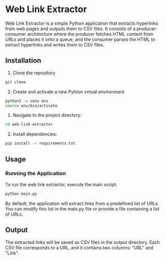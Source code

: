 # Web Link Extractor

Web Link Extractor is a simple Python application that extracts hyperlinks from web pages and outputs them to CSV files. It consists of a producer-consumer architecture where the producer fetches HTML content from URLs and places it onto a queue, and the consumer parses the HTML to extract hyperlinks and writes them to CSV files.

## Installation

1. Clone the repository
```bash
git clone
```

2. Create and activate a new Pyhton virtual environment
```bash
python3 -m venv env
source env/bin/activate
```


1. Navigate to the project directory:

```bash
cd web-link-extractor
```

2. Install dependencies:

```bash
pip install -r requirements.txt
```

## Usage

### Running the Application

To run the web link extractor, execute the main script:

```bash
python main.py
```

By default, the application will extract links from a predefined list of URLs. You can modify this list in the main.py file or provide a file containing a list of URLs.

## Output

The extracted links will be saved as CSV files in the output directory. Each CSV file corresponds to a URL, and it contains two columns: "URL" and "Link".





